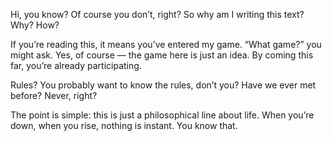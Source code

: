Hi, you know?
Of course you don’t, right?
So why am I writing this text? Why? How?

If you’re reading this, it means you’ve entered my game.
“What game?” you might ask.
Yes, of course — the game here is just an idea.
By coming this far, you’re already participating.

Rules? You probably want to know the rules, don’t you?
Have we ever met before? Never, right?

The point is simple: this is just a philosophical line about life.
When you’re down, when you rise,
nothing is instant. You know that.

